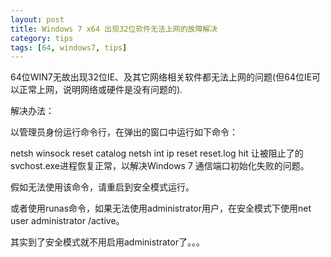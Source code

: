 ```yaml
---
layout: post
title: Windows 7 x64 出现32位软件无法上网的故障解决
category: tips
tags: [64, windows7, tips]
---
```


64位WIN7无故出现32位IE、及其它网络相关软件都无法上网的问题(但64位IE可以正常上网，说明网络或硬件是没有问题的).

解决办法：

以管理员身份运行命令行，在弹出的窗口中运行如下命令：

netsh winsock reset catalog
netsh int ip reset reset.log hit
让被阻止了的svchost.exe进程恢复正常，以解决Windows 7 通信端口初始化失败的问题。

假如无法使用该命令，请重启到安全模式运行。

或者使用runas命令，如果无法使用administrator用户，在安全模式下使用net user administrator /active。

其实到了安全模式就不用启用administrator了。。。
